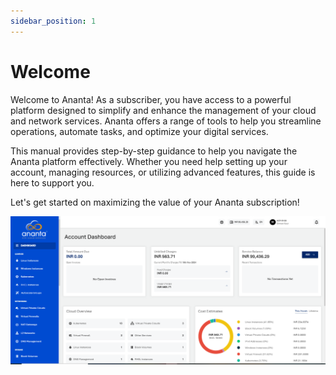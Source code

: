 ```yaml
---
sidebar_position: 1
---
```

# Welcome

Welcome to Ananta! As a subscriber, you have access to a powerful platform designed to simplify and enhance the management of your cloud and network services. Ananta offers a range of tools to help you streamline operations, automate tasks, and optimize your digital services.

This manual provides step-by-step guidance to help you navigate the Ananta platform effectively. Whether you need help setting up your account, managing resources, or utilizing advanced features, this guide is here to support you.

Let's get started on maximizing the value of your Ananta subscription!

![Welcome](Welcome.png)